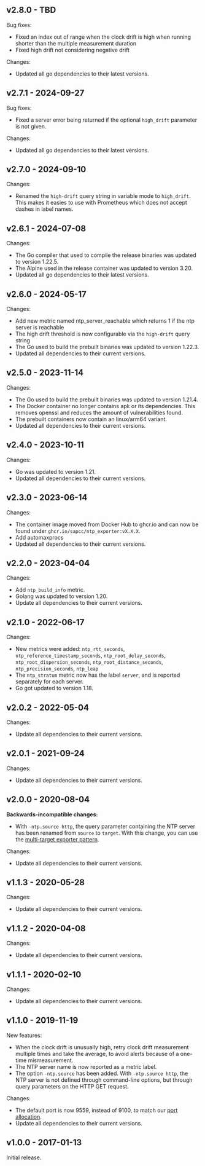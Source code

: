 ## v2.8.0 - TBD

Bug fixes:
- Fixed an index out of range when the clock drift is high when running shorter than the multiple measurement duration
- Fixed high drift not considering negative drift

Changes:
- Updated all go dependencies to their latest versions.

## v2.7.1 - 2024-09-27

Bug fixes:
- Fixed a server error being returned if the optional `high_drift` parameter is not given.

Changes:
- Updated all go dependencies to their latest versions.

## v2.7.0 - 2024-09-10

Changes:
- Renamed the `high-drift` query string in variable mode to `high_drift`. This makes it easies to use with Prometheus which does not accept dashes in label names.

## v2.6.1 - 2024-07-08

Changes:
- The Go compiler that used to compile the release binaries was updated to version 1.22.5.
- The Alpine used in the release container was updated to version 3.20.
- Updated all go dependencies to their latest versions.

## v2.6.0 - 2024-05-17

Changes:
- Add new metric named ntp\_server\_reachable which returns 1 if the ntp server is reachable
- The high drift threshold is now configurable via the `high-drift` query string
- The Go used to build the prebuilt binaries was updated to version 1.22.3.
- Updated all dependencies to their current versions.

## v2.5.0 - 2023-11-14

Changes:
- The Go used to build the prebuilt binaries was updated to version 1.21.4.
- The Docker container no longer contains apk or its dependencies. This removes openssl and reduces the amount of vulnerabilities found.
- The prebuilt containers now contain an linux/arm64 variant.
- Updated all dependencies to their current versions.

## v2.4.0 - 2023-10-11

Changes:

- Go was updated to version 1.21.
- Updated all dependencies to their current versions.

## v2.3.0 - 2023-06-14

Changes:

- The container image moved from Docker Hub to ghcr.io and can now be found under `ghcr.io/sapcc/ntp_exporter:vX.X.X`.
- Add automaxprocs
- Updated all dependencies to their current versions.

## v2.2.0 - 2023-04-04

Changes:

- Add `ntp_build_info` metric.
- Golang was updated to version 1.20.
- Update all dependencies to their current versions.

## v2.1.0 - 2022-06-17

Changes:

- New metrics were added: `ntp_rtt_seconds`, `ntp_reference_timestamp_seconds`, `ntp_root_delay_seconds`, `ntp_root_dispersion_seconds`, `ntp_root_distance_seconds`, `ntp_precision_seconds`, `ntp_leap`
- The `ntp_stratum` metric now has the label `server`, and is reported separately for each server.
- Go got updated to version 1.18.

## v2.0.2 - 2022-05-04

Changes:

- Update all dependencies to their current versions.

## v2.0.1 - 2021-09-24

Changes:

- Update all dependencies to their current versions.

## v2.0.0 - 2020-08-04

**Backwards-incompatible changes:**

- With `-ntp.source http`, the query parameter containing the NTP server has
  been renamed from `source` to `target`. With this change, you can use the
  [multi-target exporter pattern](https://prometheus.io/docs/guides/multi-target-exporter/).

Changes:

- Update all dependencies to their current versions.

## v1.1.3 - 2020-05-28

Changes:

- Update all dependencies to their current versions.

## v1.1.2 - 2020-04-08

Changes:

- Update all dependencies to their current versions.

## v1.1.1 - 2020-02-10

Changes:

- Update all dependencies to their current versions.

## v1.1.0 - 2019-11-19

New features:

- When the clock drift is unusually high, retry clock drift measurement
  multiple times and take the average, to avoid alerts because of a one-time
  mismeasurement.
- The NTP server name is now reported as a metric label.
- The option `-ntp.source` has been added. With `-ntp.source http`, the NTP
  server is not defined through command-line options, but through query
  parameters on the HTTP GET request.

Changes:

- The default port is now 9559, instead of 9100, to match our [port allocation][alloc].
- Update all dependencies to their current versions.

[alloc]: https://github.com/prometheus/prometheus/wiki/Default-port-allocations#exporters-starting-at-9100

## v1.0.0 - 2017-01-13

Initial release.
